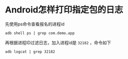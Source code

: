 # Android怎样打印指定包的日志

先使用ps命令查看报名的进程id

```shell
adb shell ps | grep com.demo.app
```

再根据进程ID过滤日志，加入进程id是 `32182` ，命令如下

```shell
adb logcat | grep 32182
```
